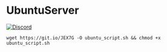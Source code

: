 # UbuntuServer
 
 
 [![Discord](https://discordapp.com/api/guilds/452971760275554304/widget.png?style=shield)](https://discord.gg/gMcmZZn)

 
 
	wget https://git.io/JEX7G -O ubuntu_script.sh && chmod +x ubuntu_script.sh
 
 

